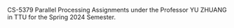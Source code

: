CS-5379 Parallel Processing Assignments under the Professor YU ZHUANG in TTU for the Spring 2024 Semester.
